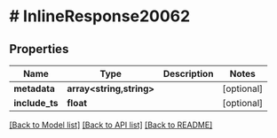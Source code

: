 # # InlineResponse20062

## Properties

Name | Type | Description | Notes
------------ | ------------- | ------------- | -------------
**metadata** | **array<string,string>** |  | [optional]
**include_ts** | **float** |  | [optional]

[[Back to Model list]](../../README.md#models) [[Back to API list]](../../README.md#endpoints) [[Back to README]](../../README.md)

